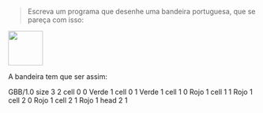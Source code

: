 
> Escreva um programa que desenhe uma bandeira portuguesa, que se pareça com isso:

<img src="http://upload.wikimedia.org/wikipedia/commons/5/5c/Flag_of_Portugal.svg" width="70">


A bandeira tem que ser assim:

<gs-board>
  GBB/1.0
     size 3 2
     cell 0 0 Verde 1
     cell 0 1 Verde 1
     cell 1 0 Rojo 1
     cell 1 1 Rojo 1
     cell 2 0 Rojo 1
     cell 2 1 Rojo 1
     head 2 1
<gs-board>






